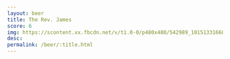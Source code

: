 ```yaml
---
layout: beer
title: The Rev. James
score: 6
img: https://scontent.xx.fbcdn.net/v/t1.0-0/p480x480/542989_10151331668478745_1709226964_n.jpg?oh=3935f575069956e7003887a3a3ee216d&oe=5867A27E
desc: 
permalink: /beer/:title.html
---
```


